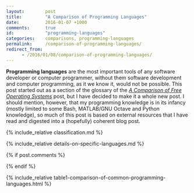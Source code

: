 ```yaml
---
layout:        post
title:         "A Comparison of Programming Languages"
date:          2016-01-07 +1000
comments:      true
id:            "programming-languages"
categories:    comparisons, programming-languages
permalink:     /comparison-of-programming-languages/
redirect_from:
      - /2016/01/08/comparison-of-programming-languages/
---
```


**Programming languages** are the most important tools of any software developer or computer programmer, without them software development and computer programming, as it we know it, would not be possible. This post started out as a section of the glossary of the [*A Comparison of Free Operating Systems*](/comparison-of-free-operating-systems/) post, but I have decided to make it a whole new post. I should mention, however, that my programming knowledge is in its infancy (mostly limited to some Bash, MATLAB/GNU Octave and Python knowledge), so much of this post is based on external resources that I have read and digested into a (hopefully) coherent blog post.

{% include_relative classification.md %}

{% include_relative details-on-specific-languages.md %}

{% if post.comments %}

{% endif %}

{% include_relative table1-comparison-of-common-programming-languages.html %}
